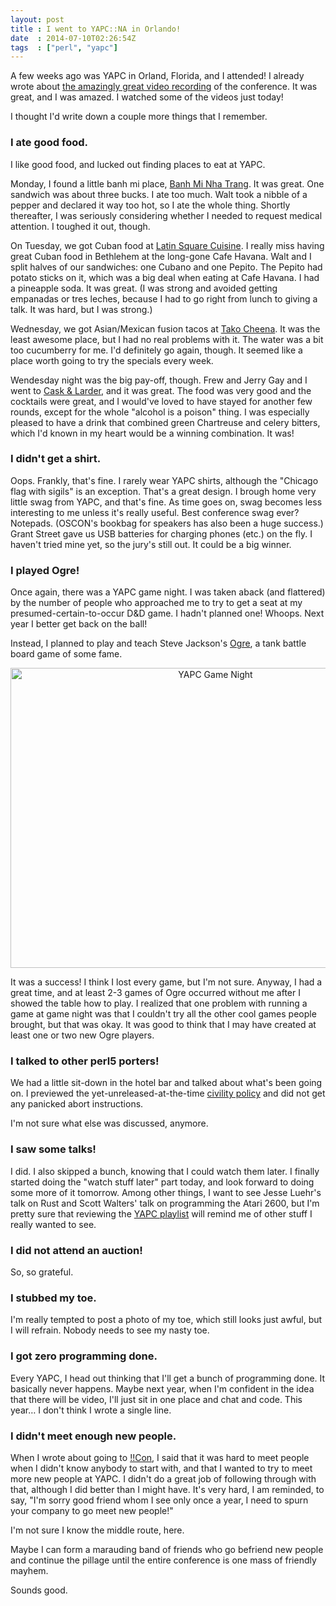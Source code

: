 ```yaml
---
layout: post
title : I went to YAPC::NA in Orlando!
date  : 2014-07-10T02:26:54Z
tags  : ["perl", "yapc"]
---
```

A few weeks ago was YAPC in Orland, Florida, and I attended!  I already wrote
about [the amazingly great video
recording](http://rjbs.manxome.org/rubric/entry/2053) of the conference.  It
was great, and I was amazed.  I watched some of the videos just today!

I thought I'd write down a couple more things that I remember.

### I ate good food.

I like good food, and lucked out finding places to eat at YAPC.

Monday, I found a little banh mi place, [Banh Mi Nha
Trang](http://www.yelp.com/biz/banh-mi-nha-trang-orlando).  It was great.  One
sandwich was about three bucks.  I ate too much.  Walt took a nibble of a
pepper and declared it way too hot, so I ate the whole thing.  Shortly
thereafter, I was seriously considering whether I needed to request medical
attention.  I toughed it out, though.

On Tuesday, we got Cuban food at [Latin Square
Cuisine](http://www.yelp.com/biz/latin-square-cuisine-orlando).  I really miss
having great Cuban food in Bethlehem at the long-gone Cafe Havana.  Walt and I
split halves of our sandwiches: one Cubano and one Pepito.  The Pepito had
potato sticks on it, which was a big deal when eating at Cafe Havana.  I had a
pineapple soda.  It was great.  (I was strong and avoided getting empanadas or
tres leches, because I had to go right from lunch to giving a talk.  It was
hard, but I was strong.)

Wednesday, we got Asian/Mexican fusion tacos at [Tako
Cheena](http://www.yelp.com/biz/tako-cheena-orlando).  It was the least awesome
place, but I had no real problems with it.  The water was a bit too cucumberry
for me.  I'd definitely go again, though.  It seemed like a place worth going
to try the specials every week.

Wendesday night was the big pay-off, though.  Frew and Jerry Gay and I went to
[Cask & Larder](http://www.yelp.com/biz/cask-and-larder-winter-park), and it
was great.  The food was very good and the cocktails were great, and I would've
loved to have stayed for another few rounds, except for the whole "alcohol is a
poison" thing.  I was especially pleased to have a drink that combined green
Chartreuse and celery bitters, which I'd known in my heart would be a winning
combination.  It was!

### I didn't get a shirt.

Oops.  Frankly, that's fine.  I rarely wear YAPC shirts, although the "Chicago
flag with sigils" is an exception.  That's a great design.  I brough home very
little swag from YAPC, and that's fine.  As time goes on, swag becomes less
interesting to me unless it's really useful.  Best conference swag ever?
Notepads.  (OSCON's bookbag for speakers has also been a huge success.)  Grant
Street gave us USB batteries for charging phones (etc.) on the fly.  I haven't
tried mine yet, so the jury's still out.  It could be a big winner.

### I played Ogre!

Once again, there was a YAPC game night.  I was taken aback (and flattered) by
the number of people who approached me to try to get a seat at my
presumed-certain-to-occur D&D game.  I hadn't planned one!  Whoops.  Next year I better
get back on the ball!

Instead, I planned to play and teach Steve Jackson's
[Ogre](http://www.sjgames.com/ogre/), a tank battle board game of some fame.

<center><a href="https://www.flickr.com/photos/rjbs/14522435732" title="YAPC
Game Night by Ricardo SIGNES, on Flickr"><img
src="https://farm3.staticflickr.com/2913/14522435732_a1475937a8_z.jpg"
width="640" height="480" alt="YAPC Game Night"></a></center>

It was a success!  I think I lost every game, but I'm not sure.  Anyway, I had
a great time, and at least 2-3 games of Ogre occurred without me after I showed
the table how to play.  I realized that one problem with running a game at game
night was that I couldn't try all the other cool games people brought, but that
was okay.  It was good to think that I may have created at least one or two new
Ogre players.

### I talked to other perl5 porters!

We had a little sit-down in the hotel bar and talked about what's been going
on.  I previewed the yet-unreleased-at-the-time [civility
policy](http://markmail.org/message/jwojtqtkurw7byrr) and did not get any
panicked abort instructions.

I'm not sure what else was discussed, anymore.

### I saw some talks!

I did.  I also skipped a bunch, knowing that I could watch them later.  I
finally started doing the "watch stuff later" part today, and look forward to
doing some more of it tomorrow.  Among other things, I want to see Jesse
Luehr's talk on Rust and Scott Walters' talk on programming the Atari 2600, but
I'm pretty sure that reviewing the [YAPC
playlist](https://www.youtube.com/playlist?list=PLA9_Hq3zhoFy5jmj6_Fd2YMuOjsovaIh-)
will remind me of other stuff I really wanted to see.

### I did not attend an auction!

So, so grateful.

### I stubbed my toe.

I'm really tempted to post a photo of my toe, which still looks just awful, but
I will refrain.  Nobody needs to see my nasty toe.

### I got zero programming done.

Every YAPC, I head out thinking that I'll get a bunch of programming done.  It
basically never happens.  Maybe next year, when I'm confident in the idea that
there will be video, I'll just sit in one place and chat and code.  This
year… I don't think I wrote a single line.

### I didn't meet enough new people.

When I wrote about going to [!!Con](http://rjbs.manxome.org/rubric/entry/2049),
I said that it was hard to meet people when I didn't know anybody to start
with, and that I wanted to try to meet more new people at YAPC.  I didn't do a
great job of following through with that, although I did better than I might
have.  It's very hard, I am reminded, to say, "I'm sorry good friend whom I see
only once a year, I need to spurn your company to go meet new people!"

I'm not sure I know the middle route, here.

Maybe I can form a marauding band of friends who go befriend new people and
continue the pillage until the entire conference is one mass of friendly
mayhem.

Sounds good.

